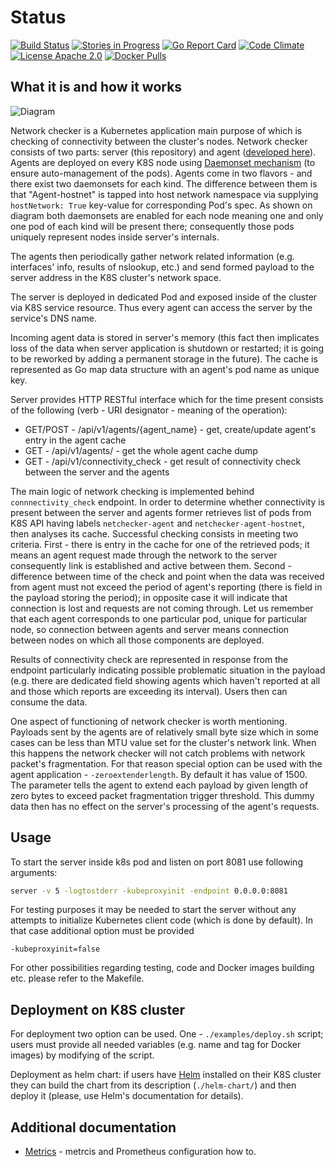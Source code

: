 # Status

[![Build Status](https://goo.gl/XzSwDu)](https://goo.gl/bx20uy)
[![Stories in Progress](https://goo.gl/Y3SfPH)](https://goo.gl/eY1d9l)
[![Go Report Card](https://goo.gl/EN7y2i)](https://goo.gl/ultF3D)
[![Code Climate](https://goo.gl/F5iNWP)](https://goo.gl/mGsQj1)
[![License Apache 2.0](https://goo.gl/joRzTI)](https://goo.gl/pbOuG0)
[![Docker Pulls](https://goo.gl/ZYz1nt)](https://goo.gl/nAfD9C)

## What it is and how it works

![Diagram](diagram.png)

Network checker is a Kubernetes application main purpose of which is checking
of connectivity between the cluster's nodes. Network checker consists of two
parts: server (this repository) and agent
([developed here](https://github.com/Mirantis/k8s-netchecker-agent)). Agents
are deployed on every K8S node using
[Daemonset mechanism](https://kubernetes.io/docs/admin/daemons/)
(to ensure auto-management of the pods). Agents come in two flavors - and there
 exist two daemonsets for each kind. The difference between them is that
"Agent-hostnet" is tapped into host network namespace via supplying
`hostNetwork: True` key-value for corresponding Pod's spec. As shown on diagram
both daemonsets are enabled for each node meaning one and only one pod of each
kind will be present there; consequently those pods
uniquely represent nodes inside server's internals.

The agents then periodically gather network related information
(e.g. interfaces' info, results of nslookup, etc.) and send formed payload to
the server address in the K8S cluster's network space.

The server is deployed in dedicated Pod and exposed inside of the cluster via
K8S service resource. Thus every agent can access the server by the service's
DNS name.

Incoming agent data is stored in server's memory (this fact then implicates
loss of the data when server application is shutdown or restarted; it is going
to be reworked by adding a permanent storage in the future).
The cache is represented as Go map data structure with an agent's pod name as
unique key.

Server provides HTTP RESTful interface which for the time present consists of
the following (verb - URI designator - meaning of the operation):

- GET/POST - /api/v1/agents/{agent_name} - get, create/update agent's entry in
  the agent cache
- GET - /api/v1/agents/ - get the whole agent cache dump
- GET - /api/v1/connectivity_check - get result of connectivity check between
  the server and the agents

The main logic of network checking is implemented behind `connnectivity_check`
endpoint. In order to determine whether connectivity is present between
the server and agents former retrieves list of pods from K8S API having labels
`netchecker-agent` and `netchecker-agent-hostnet`, then analyses its cache.
Successful checking consists in meeting two criteria. First - there is entry in
the cache for one of the retrieved pods; it means an agent request made through
the network to the server consequently link is established and active between
them. Second - difference between time of the check and point when the data was
received from agent must not exceed the period of agent's reporting
(there is field in the payload storing the period); in opposite case
it will indicate that connection is lost and requests are not coming through.
Let us remember that each agent corresponds to one particular pod, unique for
particular node, so connection between agents and server means
connection between nodes on which all those components are deployed.

Results of connectivity check are represented in response from the endpoint
particularly indicating possible problematic situation in the payload (e.g.
there are dedicated field showing agents which haven't reported at all and
those which reports are exceeding its interval). Users then can consume the
data.

One aspect of functioning of network checker is worth mentioning. Payloads sent
by the agents are of relatively small byte size which in some cases can be less
than MTU value set for the cluster's network link. When this happens the
network checker will not catch problems with network packet's fragmentation.
For that reason special option can be used with the agent application -
`-zeroextenderlength`. By default it has value of 1500. The parameter tells
the agent to extend each payload by given length of zero bytes to exceed
packet fragmentation trigger threshold. This dummy data then has no effect
on the server's processing of the agent's requests.

## Usage

To start the server inside k8s pod and listen on port 8081 use following
arguments:

```bash
server -v 5 -logtostderr -kubeproxyinit -endpoint 0.0.0.0:8081
```

For testing purposes it may be needed to start the server without any attempts
to initialize Kubernetes client code (which is done by default). In that case
additional option must be provided

```
-kubeproxyinit=false
```

For other possibilities regarding testing, code and Docker images building etc.
please refer to the Makefile.

## Deployment on K8S cluster

For deployment two option can be used. One - `./examples/deploy.sh` script;
users must provide all needed variables (e.g. name and tag for Docker images)
by modifying of the script.

Deployment as helm chart: if users have
[Helm](https://github.com/kubernetes/helm) installed on their K8S cluster
they can build the chart from its description (`./helm-chart/`) and then deploy
it (please, use Helm's documentation for details).

## Additional documentation

* [Metrics](doc/metrics.md) - metrcis and Prometheus configuration how to.
